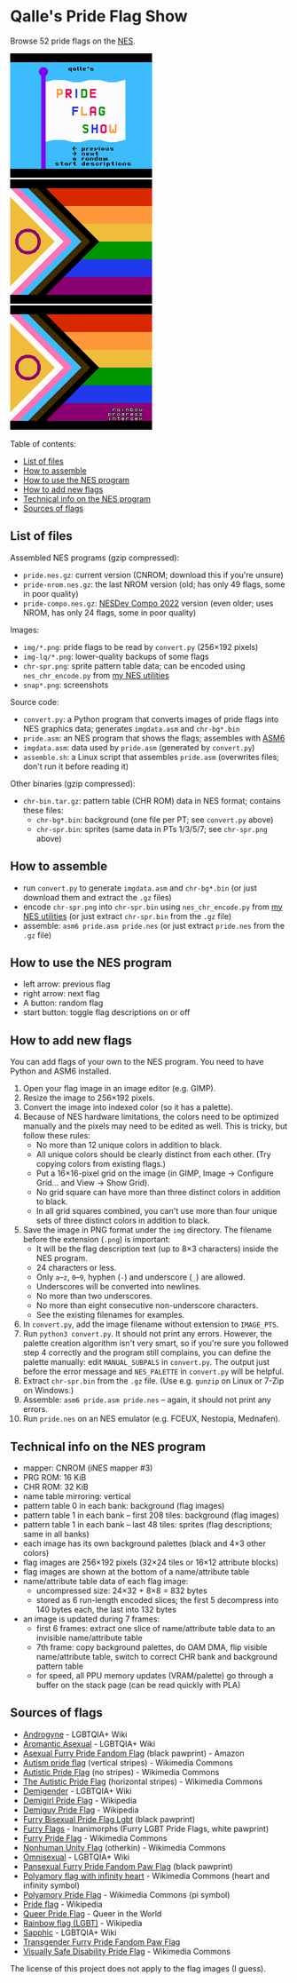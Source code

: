 # Qalle's Pride Flag Show
Browse 52 pride flags on the [NES](https://en.wikipedia.org/wiki/Nintendo_Entertainment_System).

![screenshot](snap1.png)
![screenshot](snap2.png)
![screenshot](snap3.png)

Table of contents:
* [List of files](#list-of-files)
* [How to assemble](#how-to-assemble)
* [How to use the NES program](#how-to-use-the-nes-program)
* [How to add new flags](#how-to-add-new-flags)
* [Technical info on the NES program](#technical-info-on-the-nes-program)
* [Sources of flags](#sources-of-flags)

## List of files
Assembled NES programs (gzip compressed):
* `pride.nes.gz`: current version (CNROM; download this if you're unsure)
* `pride-nrom.nes.gz`: the last NROM version (old; has only 49 flags, some in poor quality)
* `pride-compo.nes.gz`: [NESDev Compo 2022](https://itch.io/jam/nesdev-2022) version (even older; uses NROM, has only 24 flags, some in poor quality)

Images:
* `img/*.png`: pride flags to be read by `convert.py` (256&times;192 pixels)
* `img-lq/*.png`: lower-quality backups of some flags
* `chr-spr.png`: sprite pattern table data; can be encoded using `nes_chr_encode.py` from [my NES utilities](https://github.com/qalle2/nes-util/)
* `snap*.png`: screenshots

Source code:
* `convert.py`: a Python program that converts images of pride flags into NES graphics data; generates `imgdata.asm` and `chr-bg*.bin`
* `pride.asm`: an NES program that shows the flags; assembles with [ASM6](https://www.romhacking.net/utilities/674/)
* `imgdata.asm`: data used by `pride.asm` (generated by `convert.py`)
* `assemble.sh`: a Linux script that assembles `pride.asm` (overwrites files; don't run it before reading it)

Other binaries (gzip compressed):
* `chr-bin.tar.gz`: pattern table (CHR ROM) data in NES format; contains these files:
  * `chr-bg*.bin`: background (one file per PT; see `convert.py` above)
  * `chr-spr.bin`: sprites (same data in PTs 1/3/5/7; see `chr-spr.png` above)

## How to assemble
* run `convert.py` to generate `imgdata.asm` and `chr-bg*.bin` (or just download them and extract the `.gz` files)
* encode `chr-spr.png` into `chr-spr.bin` using `nes_chr_encode.py` from [my NES utilities](https://github.com/qalle2/nes-util/) (or just extract `chr-spr.bin` from the `.gz` file)
* assemble: `asm6 pride.asm pride.nes` (or just extract `pride.nes` from the `.gz` file)

## How to use the NES program
* left arrow: previous flag
* right arrow: next flag
* A button: random flag
* start button: toggle flag descriptions on or off

## How to add new flags
You can add flags of your own to the NES program.
You need to have Python and ASM6 installed.
1. Open your flag image in an image editor (e.g. GIMP).
2. Resize the image to 256&times;192 pixels.
3. Convert the image into indexed color (so it has a palette).
4. Because of NES hardware limitations, the colors need to be optimized manually and the pixels may need to be edited as well. This is tricky, but follow these rules:
   * No more than 12 unique colors in addition to black.
   * All unique colors should be clearly distinct from each other. (Try copying colors from existing flags.)
   * Put a 16&times;16-pixel grid on the image (in GIMP, Image &rarr; Configure Grid&hellip; and View &rarr; Show Grid).
   * No grid square can have more than three distinct colors in addition to black.
   * In all grid squares combined, you can't use more than four unique sets of three distinct colors in addition to black.
5. Save the image in PNG format under the `img` directory. The filename before the extension (`.png`) is important:
   * It will be the flag description text (up to 8&times;3 characters) inside the NES program.
   * 24 characters or less.
   * Only `a`&ndash;`z`, `0`&ndash;`9`, hyphen (`-`) and underscore (`_`) are allowed.
   * Underscores will be converted into newlines.
   * No more than two underscores.
   * No more than eight consecutive non-underscore characters.
   * See the existing filenames for examples.
6. In `convert.py`, add the image filename without extension to `IMAGE_PTS`.
7. Run `python3 convert.py`. It should not print any errors. However, the palette creation algorithm isn't very smart, so if you're sure you followed step 4 correctly and the program still complains, you can define the palette manually: edit `MANUAL_SUBPALS` in `convert.py`. The output just before the error message and `NES_PALETTE` in `convert.py` will be helpful.
8. Extract `chr-spr.bin` from the `.gz` file. (Use e.g. `gunzip` on Linux or 7-Zip on Windows.)
9. Assemble: `asm6 pride.asm pride.nes` &ndash; again, it should not print any errors.
10. Run `pride.nes` on an NES emulator (e.g. FCEUX, Nestopia, Mednafen).

## Technical info on the NES program
* mapper: CNROM (iNES mapper #3)
* PRG ROM: 16 KiB
* CHR ROM: 32 KiB
* name table mirroring: vertical
* pattern table 0 in each bank: background (flag images)
* pattern table 1 in each bank &ndash; first 208 tiles: background (flag images)
* pattern table 1 in each bank &ndash; last 48 tiles: sprites (flag descriptions; same in all banks)
* each image has its own background palettes (black and 4&times;3 other colors)
* flag images are 256&times;192 pixels (32&times;24 tiles or 16&times;12 attribute blocks)
* flag images are shown at the bottom of a name/attribute table
* name/attribute table data of each flag image:
  * uncompressed size: 24&times;32 + 8&times;8 = 832 bytes
  * stored as 6 run-length encoded slices; the first 5 decompress into 140 bytes each, the last into 132 bytes
* an image is updated during 7 frames:
  * first 6 frames: extract one slice of name/attribute table data to an invisible name/attribute table
  * 7th frame: copy background palettes, do OAM DMA, flip visible name/attribute table, switch to correct CHR bank and background pattern table
  * for speed, all PPU memory updates (VRAM/palette) go through a buffer on the stack page (can be read quickly with PLA)

## Sources of flags
* [Androgyne](https://lgbtqia.fandom.com/wiki/Androgyne) - LGBTQIA+ Wiki
* [Aromantic Asexual](https://lgbtqia.fandom.com/wiki/Aromantic_asexual) - LGBTQIA+ Wiki
* [Asexual Furry Pride Fandom Flag](https://www.amazon.com/Asexual-Furry-Pride-Fandom-Flag/dp/B07F1K57P1) (black pawprint) - Amazon
* [Autism pride flag](https://commons.wikimedia.org/wiki/File:Autism_pride_flag.svg) (vertical stripes) - Wikimedia Commons
* [Autistic Pride Flag](https://commons.wikimedia.org/wiki/File:Autistic_Pride_Flag.png) (no stripes) - Wikimedia Commons
* [The Autistic Pride Flag](https://commons.wikimedia.org/wiki/File:The_Autistic_Pride_Flag.png) (horizontal stripes) - Wikimedia Commons
* [Demigender](https://lgbtqia.fandom.com/wiki/Demigender) - LGBTQIA+ Wiki
* [Demigirl Pride Flag](https://en.wikipedia.org/wiki/File:Demigirl_Pride-Flag.png) - Wikipedia
* [Demiguy Pride Flag](https://en.wikipedia.org/wiki/File:Demiguy_Pride-Flag.png) - Wikipedia
* [Furry Bisexual Pride Flag Lgbt](https://www.wackyprint.com/store/activism/lgbt/furry-bisexual-pride-flag-lgbt-colors-vibrant-bright) (black pawprint)
* [Furry Flags](https://www.inanimorphs.com/furryflags) - Inanimorphs (Furry LGBT Pride Flags, white pawprint)
* [Furry Pride Flag](https://commons.wikimedia.org/wiki/File:Furry_Pride_Flag.png) - Wikimedia Commons
* [Nonhuman Unity Flag](https://en.wikipedia.org/wiki/File:Nonhuman_Unity_Flag.svg) (otherkin) - Wikimedia Commons
* [Omnisexual](https://lgbtqia.fandom.com/wiki/Omnisexual) - LGBTQIA+ Wiki
* [Pansexual Furry Pride Fandom Paw Flag](https://www.amazon.com/Pansexual-Furry-Pride-Fandom-Flag/dp/B07F1X4G6P) (black pawprint)
* [Polyamory flag with infinity heart](https://commons.wikimedia.org/wiki/File:Polyamory_flag_with_infinity_heart.svg) - Wikimedia Commons (heart and infinity symbol)
* [Polyamory Pride Flag](https://commons.wikimedia.org/wiki/File:Polyamory_Pride_Flag.svg) - Wikimedia Commons (pi symbol)
* [Pride flag](https://en.wikipedia.org/wiki/Pride_flag) - Wikipedia
* [Queer Pride Flag](https://queerintheworld.com/queer-pride-flag/) - Queer in the World
* [Rainbow flag (LGBT)](https://en.wikipedia.org/wiki/Rainbow_flag_%28LGBT%29) - Wikipedia
* [Sapphic](https://lgbtqia.fandom.com/wiki/Sapphic) - LGBTQIA+ Wiki
* [Transgender Furry Pride Fandom Paw Flag](https://www.amazon.com/Transgender-Furry-Pride-Fandom-Flag/dp/B07F1Y36D2)
* [Visually Safe Disability Pride Flag](https://commons.wikimedia.org/wiki/File:Visually_Safe_Disability_Pride_Flag.svg) - Wikimedia Commons

The license of this project does not apply to the flag images (I guess).
